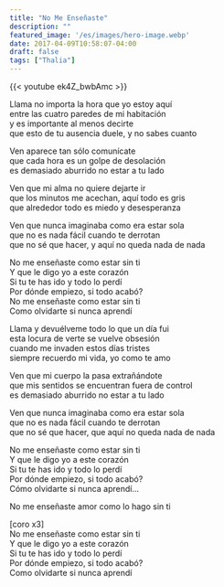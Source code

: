```yaml
---
title: "No Me Enseñaste"
description: ""
featured_image: '/es/images/hero-image.webp'
date: 2017-04-09T10:58:07-04:00
draft: false
tags: ["Thalia"]
---
```


{{< youtube ek4Z_bwbAmc >}}

Llama no importa la hora que yo estoy aquí  
entre las cuatro paredes de mi habitación  
y es importante al menos decirte  
que esto de tu ausencia duele, y no sabes cuanto

Ven aparece tan sólo comunícate  
que cada hora es un golpe de desolación  
es demasiado aburrido no estar a tu lado

Ven que mi alma no quiere dejarte ir  
que los minutos me acechan, aquí todo es gris  
que alrededor todo es miedo y desesperanza

Ven que nunca imaginaba como era estar sola  
que no es nada fácil cuando te derrotan  
que no sé que hacer, y aquí no queda nada de nada

No me enseñaste como estar sin ti  
Y que le digo yo a este corazón  
Si tu te has ido y todo lo perdí  
Por dónde empiezo, si todo acabó?  
No me enseñaste como estar sin ti  
Como olvidarte si nunca aprendí

Llama y devuélveme todo lo que un día fui  
esta locura de verte se vuelve obsesión  
cuando me invaden estos días tristes  
siempre recuerdo mi vida, yo como te amo

Ven que mi cuerpo la pasa extrañándote  
que mis sentidos se encuentran fuera de control  
es demasiado aburrido no estar a tu lado

Ven que nunca imaginaba como era estar sola  
que no es nada fácil cuando te derrotan  
que no sé que hacer, que aquí no queda nada de nada

No me enseñaste como estar sin ti  
Y que le digo yo a este corazón  
Si tu te has ido y todo lo perdí  
Por dónde empiezo, si todo acabó?  
Cómo olvidarte si nunca aprendí...

No me enseñaste amor como lo hago sin ti

[coro x3]  
No me enseñaste como estar sin ti  
Y que le digo yo a este corazón  
Si tu te has ido y todo lo perdí  
Por dónde empiezo, si todo acabó?  
Como olvidarte si nunca aprendí
